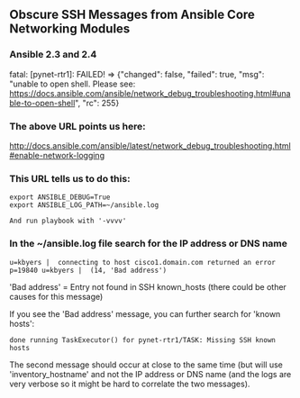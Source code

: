 ## Obscure SSH Messages from Ansible Core Networking Modules

### Ansible 2.3 and 2.4

fatal: [pynet-rtr1]: FAILED! => {"changed": false, "failed": true, "msg": "unable to open shell. Please see: https://docs.ansible.com/ansible/network_debug_troubleshooting.html#unable-to-open-shell", "rc": 255}

### The above URL points us here:

http://docs.ansible.com/ansible/latest/network_debug_troubleshooting.html#enable-network-logging

### This URL tells us to do this:

    export ANSIBLE_DEBUG=True
    export ANSIBLE_LOG_PATH=~/ansible.log

    And run playbook with '-vvvv'


### In the ~/ansible.log file search for the IP address or DNS name

    u=kbyers |  connecting to host cisco1.domain.com returned an error
    p=19840 u=kbyers |  (14, 'Bad address')
    
'Bad address' = Entry not found in SSH known_hosts (there could be other causes for this message)

If you see the 'Bad address' message, you can further search for 'known hosts':

    done running TaskExecutor() for pynet-rtr1/TASK: Missing SSH known hosts
    
The second message should occur at close to the same time (but will use 'inventory_hostname' and not the IP address or DNS name (and the logs are very verbose so it might be hard to correlate the two messages).
